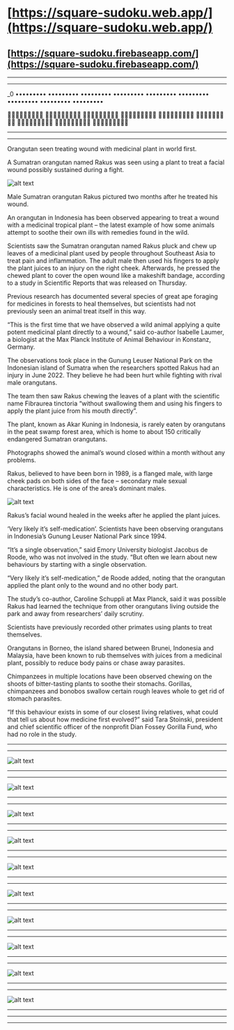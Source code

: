 # [https://square-sudoku.web.app/](https://square-sudoku.web.app/)

## [https://square-sudoku.firebaseapp.com/](https://square-sudoku.firebaseapp.com/)

---------------------------------------------------------------------
---------------------------------------------------------------------

_0 ••••••••• ••••••••• ••••••••• ••••••••• ••••••••• ••••••••• ••••••••• ••••••••• •••••••••

🍎🍎🍎🥝🥝🥝💙💙💙
🍎🍎🍎🥝🥝🥝💙💙💙
🍎🍎🍎🥝🥝🥝💙💙💙
💙💙💙🍎🍎🍎🥝🥝🥝
💙💙💙🍎🍎🍎🥝🥝🥝
💙💙💙🍎🍎🍎🥝🥝🥝
🥝🥝🥝💙💙💙🍎🍎🍎
🥝🥝🥝💙💙💙🍎🍎🍎
🥝🥝🥝💙💙💙🍎🍎🍎

---------------------------------------------------------------------
---------------------------------------------------------------------

Orangutan seen treating wound with medicinal plant in world first.

A Sumatran orangutan named Rakus was seen using a plant to treat
a facial wound possibly sustained during a fight.

![alt text](img-0.png)

Male Sumatran orangutan Rakus pictured two months after he treated his wound.

An orangutan in Indonesia has been observed appearing to
 treat a wound with a medicinal tropical plant – the latest
  example of how some animals attempt to soothe their own ills
  with remedies found in the wild.

Scientists saw the Sumatran orangutan named Rakus pluck and
chew up leaves of a medicinal plant used by people throughout
Southeast Asia to treat pain and inflammation. The adult male
then used his fingers to apply the plant juices to an injury on
the right cheek. Afterwards, he pressed the chewed plant to cover
the open wound like a makeshift bandage, according to a study in
 Scientific Reports that was released on Thursday.

Previous research has documented several species of great ape
 foraging for medicines in forests to heal themselves,
  but scientists had not previously seen an animal treat itself in this way.

  “This is the first time that we have observed a wild
   animal applying a quite potent medicinal plant directly
    to a wound,” said co-author Isabelle Laumer, a biologist
     at the Max Planck Institute of Animal Behaviour in Konstanz, Germany.

The observations took place in the Gunung Leuser National
 Park on the Indonesian island of Sumatra when the researchers
 spotted Rakus had an injury in June 2022. They believe he had
 been hurt while fighting with rival male orangutans.

The team then saw Rakus chewing the leaves of a
plant with the scientific name Fibraurea tinctoria
“without swallowing them and using his fingers to
 apply the plant juice from his mouth directly”.

The plant, known as Akar Kuning in Indonesia,
is rarely eaten by orangutans in the peat swamp forest area,
 which is home to about 150 critically endangered Sumatran orangutans.

Photographs showed the animal’s wound closed within a month without any problems.

Rakus, believed to have been born in 1989, is a flanged male,
with large cheek pads on both sides of the face – secondary male sexual characteristics.
 He is one of the area’s dominant males.

![alt text](img-1.png)

Rakus’s facial wound healed in the weeks after he applied the plant juices.

‘Very likely it’s self-medication’.
Scientists have been observing orangutans in Indonesia’s
Gunung Leuser National Park since 1994.

“It’s a single observation,” said Emory University biologist
Jacobus de Roode, who was not involved in the study.
 “But often we learn about new behaviours by starting with a single observation.

“Very likely it’s self-medication,” de Roode added,
noting that the orangutan applied the plant only to
the wound and no other body part.

The study’s co-author, Caroline Schuppli at Max Planck,
said it was possible Rakus had learned the technique from
 other orangutans living outside the park and away from researchers’ daily scrutiny.

 Scientists have previously recorded other primates using plants to treat themselves.

Orangutans in Borneo, the island shared between Brunei,
Indonesia and Malaysia, have been known to rub themselves
with juices from a medicinal plant, possibly to reduce body pains or chase away parasites.

Chimpanzees in multiple locations have been observed chewing
on the shoots of bitter-tasting plants to soothe their stomachs.
Gorillas, chimpanzees and bonobos swallow certain rough leaves
whole to get rid of stomach parasites.

“If this behaviour exists in some of our closest living relatives,
what could that tell us about how medicine first evolved?”
 said Tara Stoinski, president and chief scientific officer of the
  nonprofit Dian Fossey Gorilla Fund, who had no role in the study.

---------------------------------------------------------------------
---------------------------------------------------------------------

![alt text](img-2.png)

---------------------------------------------------------------------
---------------------------------------------------------------------

![alt text](img-3.png)

---------------------------------------------------------------------
---------------------------------------------------------------------

![alt text](img-4.png)

---------------------------------------------------------------------
---------------------------------------------------------------------

![alt text](img-5.png)

---------------------------------------------------------------------
---------------------------------------------------------------------

![alt text](img-6.png)

---------------------------------------------------------------------
---------------------------------------------------------------------

![alt text](img-7.png)

---------------------------------------------------------------------
---------------------------------------------------------------------

![alt text](img-8.png)

---------------------------------------------------------------------
---------------------------------------------------------------------

![alt text](img-9.png)

---------------------------------------------------------------------
---------------------------------------------------------------------

![alt text](img-10.png)

---------------------------------------------------------------------
---------------------------------------------------------------------

![alt text](img-11.png)

---------------------------------------------------------------------
---------------------------------------------------------------------
---------------------------------------------------------------------
